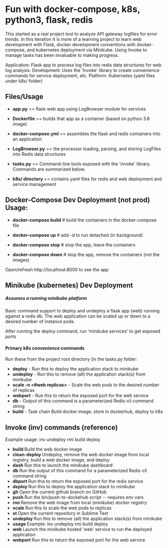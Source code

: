 # Fun with docker-compose, k8s, python3, flask, redis

This started as a real project tool to analyze API gateway logfiles for error trends.  In this iteration it is more of a learning project to learn web development with Flask, docker development conventions with docker-compose, and kubernetes deployment via Minikube.  Using Invoke to manage tasks has been invaluable to making progress.

Application:  Flask app to process log files into redis data structures for web log analysis.
Development:  Uses the 'Invoke' library to create convenience commands for service deployment, etc.
Platform:  Kubernetes (yaml files under k8s/ folder)

## Files/Usage

* <b>app.py</b> == flask web app using LogBrowser module for services

* <b>Dockerfile</b> ==  builds that app as a container (based on python 3.8 image)

* <b>docker-compose.yml</b> == assembles the flask and redis containers into an application

* <b>LogBrowser.py</b> == the processor loading, parsing, and storing LogFiles into Redis data structures

* <b>tasks.py</b> == Command-line tools exposed with the 'invoke' library.  Commands are summarized below.

* <b>k8s/ directory</b> == contains yaml files for redis and web deployment and service management

## Docker-Compose Dev Deployment (not prod) Usage:

* <b>docker-compose build</b>  # build the containers in the docker-compose file

* <b>docker-compose up </b> # add -d to run detached (in background)

* <b>docker-compose stop</b>  # stop the app, leave the containers

* <b>docker-compose down</b>  # stop the app, remove the containers (not the images)

Open/refresh http://localhost:8000 to see the app

## Minikube (kubernetes) Dev Deployment

##### Assumes a running minikube platform

Basic command support to deploy and undeploy a flask app (web) running against a redis db.  The web application can be scaled up or down to a desired number of instance pods.  

After running the deploy command, run 'minikube services' to get exposed ports

#### Primary k8s convenience commands

Run these from the project root directory (in the tasks.py folder:

*  <b>deploy</b>     - Run this to deploy the application stack to minikube
*  <b>undeploy</b>   - Run this to remove (all) the application stack(s) from minikube
*  <b>scale -n <#web replicas></b> - Scale the web pods to the desired number of replicas
*  <b>webport</b>    - Run this to return the exposed port for the web service
*  <b>db</b>         - Output of this command is a parameterized Redis-cli command string
*  <b>build</b>      - Task chain Build docker image, store in dockerhub, deploy to k8s

## Invoke (inv) commands (reference)

Example usage:  inv undeploy rmi build deploy

* <b>build </b> Build the web docker image
* <b> clean-deploy	</b> Undeploy, remove the web docker image from local registry, build a web docker image, and deploy
* <b>   dash  </b>         Run this to launch the minikube dashboard
* <b>   db  </b>           Run the output of this command for a parameterized Redis-cli command string
* <b>   dbport  </b>       Run this to return the exposed port for the redis service
* <b>   deploy </b>        Run this to deploy the application stack to minikube
* <b>   gh  </b>           Open the current github branch on GitHub
* <b>   push   </b>        Run the bin/push-to-dockehub script -- requires env vars
* <b>   rmi  </b>          Remove the web image from local (minikube) docker registry
* <b>   scale </b>         Run this to scale the web pods to <num> replicas
* <b>   st    </b>         Open the current repository in Sublime Text
* <b>   undeploy  </b>     Run this to remove (all) the application stack(s) from minikube
* <b>   usage  </b>        Example:  inv undeploy rmi build deploy
* <b>   web   </b>         Launch the minikube hosted 'web' service to run the deployed application
* <b>   webport  </b>      Run this to return the exposed port for the web service
